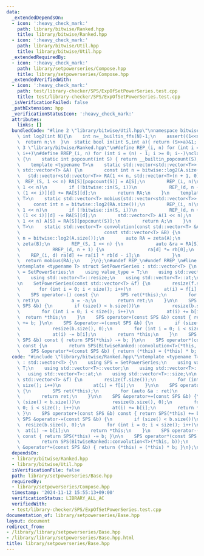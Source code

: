 ```yaml
---
data:
  _extendedDependsOn:
  - icon: ':heavy_check_mark:'
    path: library/bitwise/Ranked.hpp
    title: library/bitwise/Ranked.hpp
  - icon: ':heavy_check_mark:'
    path: library/bitwise/Util.hpp
    title: library/bitwise/Util.hpp
  _extendedRequiredBy:
  - icon: ':heavy_check_mark:'
    path: library/setpowerseries/Compose.hpp
    title: library/setpowerseries/Compose.hpp
  _extendedVerifiedWith:
  - icon: ':heavy_check_mark:'
    path: test/library-checker/SPS/ExpOfSetPowerSeries.test.cpp
    title: test/library-checker/SPS/ExpOfSetPowerSeries.test.cpp
  _isVerificationFailed: false
  _pathExtension: hpp
  _verificationStatusIcon: ':heavy_check_mark:'
  attributes:
    links: []
  bundledCode: "#line 2 \"library/bitwise/Util.hpp\"\nnamespace bitwise{\n  static\
    \ int log2(int N){\n    int n=__builtin_ffs(N)-1;\n    assert((1<<n)==N);\n  \
    \  return n;\n  }\n  static bool in(int S,int a){ return (S>>a)&1; }\n}\n#line\
    \ 3 \"library/bitwise/Ranked.hpp\"\n#define REP_(i, n) for (int i = 0; i < (n);\
    \ i++)\n#define RREP_(i, n) for (int i = (n) - 1; i >= 0; i--)\nclass BitwiseRanked\
    \ {\n    static int popcount(int S) { return __builtin_popcount(S); }\n\n  public:\n\
    \    template <typename T>\n    static std::vector<std::vector<T>> zeta(const\
    \ std::vector<T> &A) {\n        const int n = bitwise::log2(A.size());\n     \
    \   std::vector<std::vector<T>> RA(1 << n, std::vector<T>(n + 1, 0));\n      \
    \  REP_(S, 1 << n) RA[S][popcount(S)] = A[S];\n        REP_(i, n)\n        REP_(S,\
    \ 1 << n)\n        if (!bitwise::in(S, i))\n            REP_(d, n + 1) RA[S |\
    \ (1 << i)][d] += RA[S][d];\n        return RA;\n    }\n    template <typename\
    \ T>\n    static std::vector<T> mobius(std::vector<std::vector<T>> RA) {\n   \
    \     const int n = bitwise::log2(RA.size());\n        REP_(i, n)\n        REP_(S,\
    \ 1 << n)\n        if (!bitwise::in(S, i))\n            REP_(d, n + 1) RA[S |\
    \ (1 << i)][d] -= RA[S][d];\n        std::vector<T> A(1 << n);\n        REP_(S,\
    \ 1 << n) A[S] = RA[S][popcount(S)];\n        return A;\n    }\n    template <typename\
    \ T>\n    static std::vector<T> convolution(const std::vector<T> &A,\n       \
    \                               const std::vector<T> &B) {\n        const int\
    \ n = bitwise::log2(A.size());\n        auto RA = zeta(A);\n        auto RB =\
    \ zeta(B);\n        REP_(S, 1 << n) {\n            auto &ra = RA[S], rb = RB[S];\n\
    \            RREP_(d, n + 1) {\n                ra[d] *= rb[0];\n            \
    \    REP_(i, d) ra[d] += ra[i] * rb[d - i];\n            }\n        }\n      \
    \  return mobius(RA);\n    }\n};\n#undef REP_\n#undef RREP_\n#line 2 \"library/setpowerseries/Base.hpp\"\
    \ntemplate <typename T> struct SetPowerSeries : std::vector<T> {\n    using SPS\
    \ = SetPowerSeries;\n    using value_type = T;\n    using std::vector<T>::vector;\n\
    \    using std::vector<T>::resize;\n    using std::vector<T>::at;\n    using std::vector<T>::size;\n\
    \n    SetPowerSeries(const std::vector<T> &f) {\n        resize(f.size());\n \
    \       for (int i = 0; i < size(); i++)\n            at(i) = f[i];\n    }\n\n\
    \    SPS operator-() const {\n        SPS ret(*this);\n        for (auto &a :\
    \ ret)\n            a = -a;\n        return ret;\n    }\n\n    SPS &operator+=(const\
    \ SPS &b) {\n        if (size() < b.size())\n            resize(b.size(), 0);\n\
    \        for (int i = 0; i < size(); i++)\n            at(i) += b[i];\n      \
    \  return *this;\n    }\n    SPS operator+(const SPS &b) const { return SPS(*this)\
    \ += b; }\n\n    SPS &operator-=(const SPS &b) {\n        if (size() < b.size())\n\
    \            resize(b.size(), 0);\n        for (int i = 0; i < size(); i++)\n\
    \            at(i) -= b[i];\n        return *this;\n    }\n    SPS operator-(const\
    \ SPS &b) const { return SPS(*this) -= b; }\n\n    SPS operator*(const SPS &b)\
    \ const {\n        return SPS(BitwiseRanked::convolution<T>(*this, b));\n    }\n\
    \    SPS &operator*=(const SPS &b) { return (*this) = (*this) * b; }\n};\n"
  code: "#include \"library/bitwise/Ranked.hpp\"\ntemplate <typename T> struct SetPowerSeries\
    \ : std::vector<T> {\n    using SPS = SetPowerSeries;\n    using value_type =\
    \ T;\n    using std::vector<T>::vector;\n    using std::vector<T>::resize;\n \
    \   using std::vector<T>::at;\n    using std::vector<T>::size;\n\n    SetPowerSeries(const\
    \ std::vector<T> &f) {\n        resize(f.size());\n        for (int i = 0; i <\
    \ size(); i++)\n            at(i) = f[i];\n    }\n\n    SPS operator-() const\
    \ {\n        SPS ret(*this);\n        for (auto &a : ret)\n            a = -a;\n\
    \        return ret;\n    }\n\n    SPS &operator+=(const SPS &b) {\n        if\
    \ (size() < b.size())\n            resize(b.size(), 0);\n        for (int i =\
    \ 0; i < size(); i++)\n            at(i) += b[i];\n        return *this;\n   \
    \ }\n    SPS operator+(const SPS &b) const { return SPS(*this) += b; }\n\n   \
    \ SPS &operator-=(const SPS &b) {\n        if (size() < b.size())\n          \
    \  resize(b.size(), 0);\n        for (int i = 0; i < size(); i++)\n          \
    \  at(i) -= b[i];\n        return *this;\n    }\n    SPS operator-(const SPS &b)\
    \ const { return SPS(*this) -= b; }\n\n    SPS operator*(const SPS &b) const {\n\
    \        return SPS(BitwiseRanked::convolution<T>(*this, b));\n    }\n    SPS\
    \ &operator*=(const SPS &b) { return (*this) = (*this) * b; }\n};\n"
  dependsOn:
  - library/bitwise/Ranked.hpp
  - library/bitwise/Util.hpp
  isVerificationFile: false
  path: library/setpowerseries/Base.hpp
  requiredBy:
  - library/setpowerseries/Compose.hpp
  timestamp: '2024-11-12 15:55:13+09:00'
  verificationStatus: LIBRARY_ALL_AC
  verifiedWith:
  - test/library-checker/SPS/ExpOfSetPowerSeries.test.cpp
documentation_of: library/setpowerseries/Base.hpp
layout: document
redirect_from:
- /library/library/setpowerseries/Base.hpp
- /library/library/setpowerseries/Base.hpp.html
title: library/setpowerseries/Base.hpp
---
```

